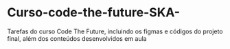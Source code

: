 # Curso-code-the-future-SKA-
Tarefas do curso Code The Future, incluindo os figmas e códigos do projeto final, além dos conteúdos desenvolvidos em aula
